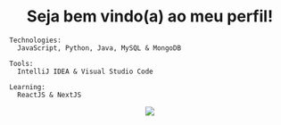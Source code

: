 <h1 align="center">Seja bem vindo(a) ao meu perfil!</h1>

```
Technologies:
  JavaScript, Python, Java, MySQL & MongoDB

Tools:
  IntelliJ IDEA & Visual Studio Code

Learning:
  ReactJS & NextJS
```

<p align="center">
<img src="https://github-readme-stats.vercel.app/api?username=Mardokdns&theme=blue_navy&show_icons=true">

